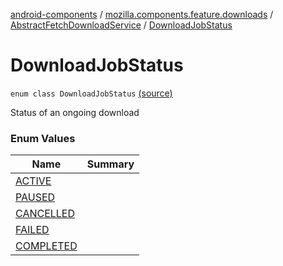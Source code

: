 [android-components](../../../index.md) / [mozilla.components.feature.downloads](../../index.md) / [AbstractFetchDownloadService](../index.md) / [DownloadJobStatus](./index.md)

# DownloadJobStatus

`enum class DownloadJobStatus` [(source)](https://github.com/mozilla-mobile/android-components/blob/master/components/feature/downloads/src/main/java/mozilla/components/feature/downloads/AbstractFetchDownloadService.kt#L106)

Status of an ongoing download

### Enum Values

| Name | Summary |
|---|---|
| [ACTIVE](-a-c-t-i-v-e.md) |  |
| [PAUSED](-p-a-u-s-e-d.md) |  |
| [CANCELLED](-c-a-n-c-e-l-l-e-d.md) |  |
| [FAILED](-f-a-i-l-e-d.md) |  |
| [COMPLETED](-c-o-m-p-l-e-t-e-d.md) |  |
